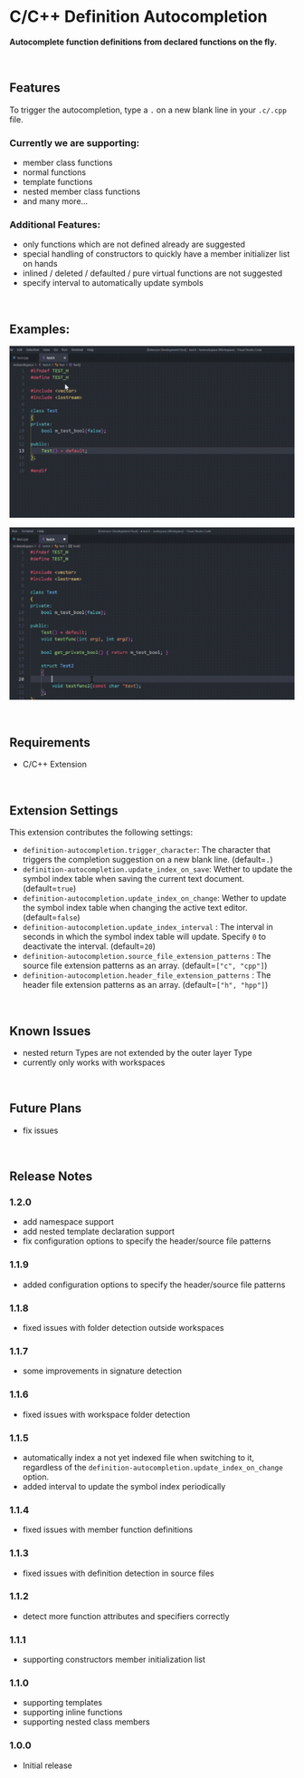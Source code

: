 # C/C++ Definition Autocompletion

**Autocomplete function definitions from declared functions on the fly.**

<br>

## Features

To trigger the autocompletion, type a `.` on a new blank line in your `.c/.cpp` file.

### **Currently we are supporting:**
- member class functions
- normal functions
- template functions
- nested member class functions
- and many more...

### **Additional Features:**
- only functions which are not defined already are suggested
- special handling of constructors to quickly have a member initializer list on hands
- inlined / deleted / defaulted / pure virtual functions are not suggested
- specify interval to automatically update symbols

 <br>

## Examples:

![Member function completion demo](images/member_function_completion_demo.gif)


![Constructor demo](images/constructor_demo.gif)

<br>

## Requirements

- C/C++ Extension

<br>

## Extension Settings

This extension contributes the following settings:

* `definition-autocompletion.trigger_character`: The character that triggers the completion suggestion on a new blank line. (default=`.`)
* `definition-autocompletion.update_index_on_save`: Wether to update the symbol index table when saving the current text document. (default=`true`)
* `definition-autocompletion.update_index_on_change`: Wether to update the symbol index table when changing the active text editor. (default=`false`)
* `definition-autocompletion.update_index_interval` : The interval in seconds in which the symbol index table will update. Specify `0` to deactivate the interval. (default=`20`)
* `definition-autocompletion.source_file_extension_patterns` : The source file extension patterns as an array. (default=`["c", "cpp"]`)
* `definition-autocompletion.header_file_extension_patterns` : The header file extension patterns as an array. (default=`["h", "hpp"]`)

<br>

## Known Issues

- nested return Types are not extended by the outer layer Type
- currently only works with workspaces

<br>

## Future Plans

- fix issues

<br>

## Release Notes


### 1.2.0

  - add namespace support
  - add nested template declaration support
  - fix configuration options to specify the header/source file patterns

### 1.1.9

  - added configuration options to specify the header/source file patterns

### 1.1.8

  - fixed issues with folder detection outside workspaces

### 1.1.7

  - some improvements in signature detection

### 1.1.6

  - fixed issues with workspace folder detection

### 1.1.5

  - automatically index a not yet indexed file when switching to it, regardless of the `definition-autocompletion.update_index_on_change` option.
  - added interval to update the symbol index periodically

### 1.1.4

  - fixed issues with member function definitions

### 1.1.3

  - fixed issues with definition detection in source files

### 1.1.2

  - detect more function attributes and specifiers correctly

### 1.1.1

  - supporting constructors member initialization list

### 1.1.0

 - supporting templates
 - supporting inline functions
 - supporting nested class members

### 1.0.0

 - Initial release

